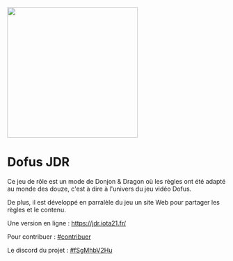 <img src="https://jdr.iota21.fr/medias/logos/logo.png" width="300px">

<h1>Dofus JDR</h1>
<p>Ce jeu de rôle est un mode de Donjon & Dragon où les règles ont été adapté au monde des douze, c'est à dire à l'univers du jeu vidéo Dofus.</p>
<p>De plus, il est développé en parralèle du jeu un site Web pour partager les règles et le contenu.</p>

<p>Une version en ligne :  <a href="https://jdr.iota21.fr/" target="_blank">https://jdr.iota21.fr/</a></p>
<p>Pour contribuer : <a href="https://jdr.iota21.fr/#contribuer" target="_blank">#contribuer</a></p>
<p>Le discord du projet : <a href="https://discord.gg/fSgMhbV2Hu" target="_blank">#fSgMhbV2Hu</a></p>
